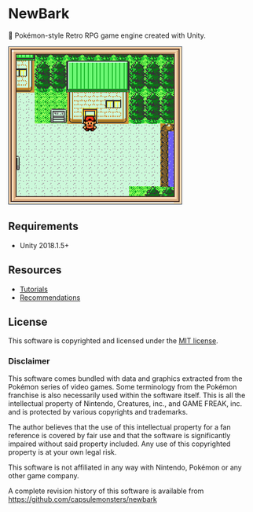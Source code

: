 # NewBark
🌳 Pokémon-style Retro RPG game engine created with Unity.

![screenshot](Docs/screenshot.png)


## Requirements

- Unity 2018.1.5+


## Resources
- [Tutorials](https://www.youtube.com/playlist?list=PL0dOETTrhWWCuWcl2OjB3GfvrlfWEzx18)
- [Recommendations](Docs/recommendations.md)


## License

This software is copyrighted and licensed under the 
[MIT license](https://github.com/capsulemonsters/newbark/LICENSE).

### Disclaimer

This software comes bundled with data and graphics extracted from the
Pokémon series of video games. Some terminology from the Pokémon franchise is
also necessarily used within the software itself. This is all the intellectual
property of Nintendo, Creatures, inc., and GAME FREAK, inc. and is protected by
various copyrights and trademarks.

The author believes that the use of this intellectual property for a fan reference
is covered by fair use and that the software is significantly impaired without said
property included. Any use of this copyrighted property is at your own legal risk.

This software is not affiliated in any way with Nintendo,
Pokémon or any other game company.

A complete revision history of this software is available from
https://github.com/capsulemonsters/newbark
